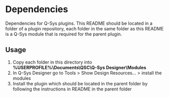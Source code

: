 # Dependencies

Dependencies for Q-Sys plugins.
This README should be located in a folder of a plugin repository, each folder in the same folder as this README is a Q-Sys module that is required for the parent plugin.

## Usage

1. Copy each folder in this directory into **%USERPROFILE%\Documents\QSC\Q-Sys Designer\Modules**
2. In Q-Sys Designer go to Tools > Show Design Resources... > install the modules
3. Install the plugin which should be located in the parent folder by following the instructions in README in the parent folder
